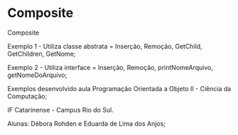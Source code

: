 # Composite
Composite

Exemplo 1 - Utiliza classe abstrata = Inserção, Remoção, GetChild, GetChildren, GetNome;


Exemplo 2 - Utiliza interface = Inserção, Remoção, printNomeArquivo, getNomeDoArquivo;


Exemplos desenvolvido aula Programação Orientada a Objeto II - Ciência da Computação;


IF Catarinense - Campus Rio do Sul.


Alunas: Débora Rohden e Eduarda de Lima dos Anjos;
